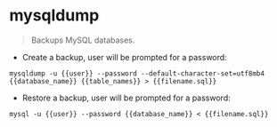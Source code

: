 # mysqldump

> Backups MySQL databases.

- Create a backup, user will be prompted for a password:

`mysqldump -u {{user}} --password --default-character-set=utf8mb4 {{database_name}} {{table_names}} > {{filename.sql}}`

- Restore a backup, user will be prompted for a password:

`mysql -u {{user}} --password {{database_name}} < {{filename.sql}}`
